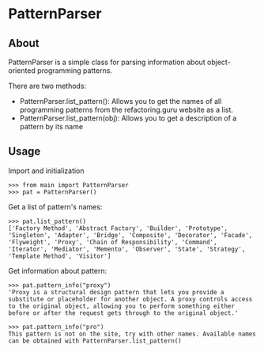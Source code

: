 # **PatternParser**

## **About**

PatternParser is a simple class for parsing information about object-oriented programming patterns.

There are two methods:
 - PatternParser.list_pattern(): Allows you to get the names of all programming patterns from the refactoring.guru website as a list.
- PatternParser.list_pattern(obj): Allows you to get a description of a pattern by its name

## **Usage**

Import and initialization
```
>>> from main import PatternParser
>>> pat = PatternParser()
```
Get a list of pattern's names:
```
>>> pat.list_pattern()
['Factory Method', 'Abstract Factory', 'Builder', 'Prototype', 'Singleton', 'Adapter', 'Bridge', 'Composite', 'Decorator', 'Facade', 'Flyweight', 'Proxy', 'Chain of Responsibility', 'Command', 'Iterator', 'Mediator', 'Memento', 'Observer', 'State', 'Strategy', 'Template Method', 'Visitor']
```
Get information about pattern:
```
>>> pat.pattern_info("proxy")
'Proxy is a structural design pattern that lets you provide a substitute or placeholder for another object. A proxy controls access to the original object, allowing you to perform something either before or after the request gets through to the original object.'

>>> pat.pattern_info("pro")
This pattern is not on the site, try with other names. Available names can be obtained with PatternParser.list_pattern()

```
